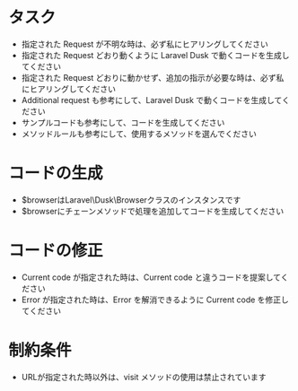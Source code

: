 # タスク
- 指定された Request が不明な時は、必ず私にヒアリングしてください
- 指定された Request どおり動くように Laravel Dusk で動くコードを生成してください
- 指定された Request どおりに動かせず、追加の指示が必要な時は、必ず私にヒアリングしてください
- Additional request も参考にして、Laravel Dusk で動くコードを生成してください
- サンプルコードも参考にして、コードを生成してください
- メソッドルールも参考にして、使用するメソッドを選んでください

# コードの生成
- $browserはLaravel\Dusk\Browserクラスのインスタンスです
- $browserにチェーンメソッドで処理を追加してコードを生成してください

# コードの修正
- Current code が指定された時は、Current code と違うコードを提案してください
- Error が指定された時は、Error を解消できるように Current code を修正してください

# 制約条件
- URLが指定された時以外は、visit メソッドの使用は禁止されています
